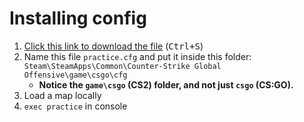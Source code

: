 # Installing config

1. [Click this link to download the file](https://gist.githubusercontent.com/xPaw/4681640268dfde474ccb/raw/cs2practice.cfg) (<kbd>Ctrl+S</kbd>)
2. Name this file `practice.cfg` and put it inside this folder: `Steam\SteamApps\Common\Counter-Strike Global Offensive\game\csgo\cfg`
   - **Notice the `game\csgo` (CS2) folder, and not just `csgo` (CS:GO).**
3. Load a map locally
4. `exec practice` in console